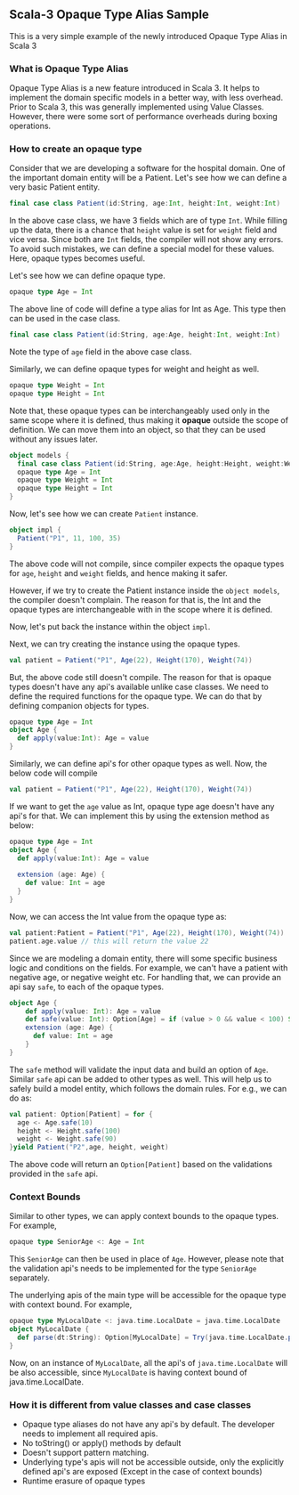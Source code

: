 ## Scala-3 Opaque Type Alias Sample

This is a very simple example of the newly introduced Opaque Type Alias in Scala 3

### What is Opaque Type Alias

Opaque Type Alias is a new feature introduced in Scala 3. 
It helps to implement the domain specific models in a better way, with less overhead. 
Prior to Scala 3, this was generally implemented using Value Classes. However, there were some sort of performance overheads during boxing operations.

### How to create an opaque type

Consider that we are developing a software for the hospital domain. One of the important domain entity will be a Patient.
Let's see how we can define a very basic Patient entity.

```scala
final case class Patient(id:String, age:Int, height:Int, weight:Int)
```

In the above case class, we have 3 fields which are of type `Int`. While filling up the data, there is a chance that `height` value is set for `weight` field and vice versa.
Since both are `Int` fields, the compiler will not show any errors. 
To avoid such mistakes, we can define a special model for these values. Here, opaque types becomes useful.

Let's see how we can define opaque type. 
```scala
opaque type Age = Int
```
The above line of code will define a type alias for Int as Age. This type then can be used in the case class.
```scala
final case class Patient(id:String, age:Age, height:Int, weight:Int)
```

Note the type of `age` field in the above case class.

Similarly, we can define opaque types for weight and height as well.
```scala
opaque type Weight = Int
opaque type Height = Int
```
Note that, these opaque types can be interchangeably used only in the same scope where it is defined, thus making it **opaque** outside the scope of definition.
We can move them into an object, so that they can be used without any issues later.


```scala
object models {
  final case class Patient(id:String, age:Age, height:Height, weight:Weight)
  opaque type Age = Int
  opaque type Weight = Int
  opaque type Height = Int
}
```

Now, let's see how we can create `Patient` instance.
```scala
object impl {
  Patient("P1", 11, 100, 35)
}
```
The above code will not compile, since compiler expects the opaque types for `age`, `height` and `weight` fields, and hence making it safer.

However, if we try to create the Patient instance inside the `object models`, the compiler doesn't complain. The reason for that is, the Int and the opaque types are interchangeable with in the scope where it is defined.

Now, let's put back the instance within the object `impl`.

Next, we can try creating the instance using the opaque types.
```scala
val patient = Patient("P1", Age(22), Height(170), Weight(74))
```
But, the above code still doesn't compile. The reason for that is opaque types doesn't have any api's available unlike case classes.
We need to define the required functions for the opaque type. We can do that by defining companion objects for types.

```scala
opaque type Age = Int
object Age {
  def apply(value:Int): Age = value
}
```
Similarly, we can define api's for other opaque types as well. Now, the below code will compile
```scala
val patient = Patient("P1", Age(22), Height(170), Weight(74))
```

If we want to get the `age` value as Int, opaque type age doesn't have any api's for that. We can implement this by using the extension method as below:
```scala
opaque type Age = Int
object Age {
  def apply(value:Int): Age = value
  
  extension (age: Age) {
    def value: Int = age
  }
}
```
Now, we can access the Int value from the opaque type as: 

```scala
val patient:Patient = Patient("P1", Age(22), Height(170), Weight(74))
patient.age.value // this will return the value 22 
```

Since we are modeling a domain entity, there will some specific business logic and conditions on the fields.
For example, we can't have a patient with negative age, or negative weight etc. 
For handling that, we can provide an api say `safe`, to each of the opaque types.
```scala
object Age {
    def apply(value: Int): Age = value
    def safe(value: Int): Option[Age] = if (value > 0 && value < 100) Some(value) else None
    extension (age: Age) {
      def value: Int = age
    }
}
```
The `safe` method will validate the input data and build an option of `Age`. Similar `safe` api can be added to other types as well. 
This will help us to safely build a model entity, which follows the domain rules. For e.g., we can do as:
```scala
val patient: Option[Patient] = for {
  age <- Age.safe(10)
  height <- Height.safe(100)
  weight <- Weight.safe(90)
}yield Patient("P2",age, height, weight)
```
The above code will return an `Option[Patient]` based on the validations provided in the `safe` api.

### Context Bounds

Similar to other types, we can apply context bounds to the opaque types.
For example, 
```scala
opaque type SeniorAge <: Age = Int
```
This `SeniorAge` can then be used in place of `Age`. However, please note that the validation api's needs to be implemented for the type `SeniorAge` separately.

The underlying apis of the main type will be accessible for the opaque type with context bound. For example,
```scala
opaque type MyLocalDate <: java.time.LocalDate = java.time.LocalDate
object MyLocalDate {
  def parse(dt:String): Option[MyLocalDate] = Try(java.time.LocalDate.parse(dt)).toOption
}
```
Now, on an instance of `MyLocalDate`, all the api's of `java.time.LocalDate` will be also accessible, since `MyLocalDate` is having context bound of java.time.LocalDate. 

### How it is different from value classes and case classes
- Opaque type aliases do not have any api's by default. The developer needs to implement all required apis. 
- No toString() or apply() methods by default
- Doesn't support pattern matching.
- Underlying type's apis will not be accessible outside, only the explicitly defined api's are exposed (Except in the case of context bounds)
- Runtime erasure of opaque types

